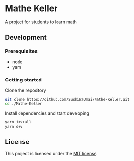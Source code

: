# Mathe Keller

A project for students to learn math!

## Development 
### Prerequisites
- node
- yarn
### Getting started

Clone the repository
```bash
git clone https://github.com/SushiWaUmai/Mathe-Keller.git
cd ./Mathe-Keller
```

Install dependencies and start developing
```bash
yarn install
yarn dev
```

## License
This project is licensed under the [MIT license](LICENSE).